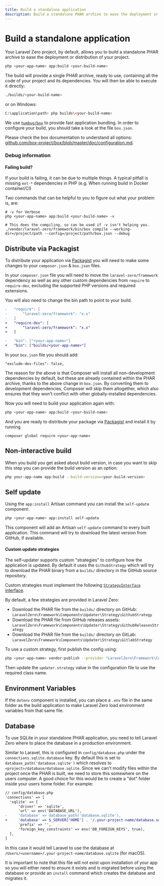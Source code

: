 ```yaml
---
title: Build a standalone application
description: Build a standalone PHAR archive to ease the deployment or distribution of your project
---
```


# Build a standalone application

Your Laravel Zero project, by default, allows you to build a standalone PHAR archive to ease the deployment or distribution of your project.
```bash
php <your-app-name> app:build <your-build-name>
```

The build will provide a single PHAR archive, ready to use, containing all the code of your project and its dependencies. You will then be able to execute it directly:
```bash
./builds/<your-build-name>
```

or on Windows:
```bash
C:\application\path> php builds\<your-build-name>
```

We use [`humbug/box`](https://github.com/box-project/box) to provide fast application bundling. In order to configure your build, you should take a look at the file `box.json`.

Please check the box documentation to understand all options: [github.com/box-project/box/blob/master/doc/configuration.md](https://github.com/box-project/box/blob/master/doc/configuration.md).

<a name="debug-information"></a>
### Debug information

#### Failing build?
If your build is failing, it can be due to multiple things. A typical pitfall is missing `ext-*` dependencies in PHP (e.g. When running build in Docker container/CI)

Two commands that can be helpful to you to figure out what your problem is, are:  

```shell
# -v for Verbose
php <your-app-name> app:build <your-build-name> -v

# This does the compiling, so can be used if -v isn't helping you. 
./vendor/laravel-zero/framework/bin/box compile --working-dir=/project/path --config=/project/path/box.json --debug 
```

<a name="distribute-via-packagist"></a>
## Distribute via Packagist

To distribute your application via [Packagist](https://packagist.org) you will need to make some changes to your `composer.json` & `box.json` files.

In your `composer.json` file you will need to move the `laravel-zero/framework` dependency as well as any other custom dependencies from `require` to `require-dev`, excluding the supported PHP versions and required extensions.

You will also need to change the bin path to point to your build.
```diff
-   "require": [
-       "laravel-zero/framework": "x.x"
-   ]
+   "require-dev": [
+       "laravel-zero/framework": "x.x"
+   ]

-   "bin": ["<your-app-name>"]
+   "bin": ["builds/<your-app-name>"]
```

In your `box.json` file you should add:
```
"exclude-dev-files": false,
```

The reason for the above is that Composer will install all non-development dependencies by default, but these are already contained within the PHAR archive, thanks to the above change in `box.json`. By converting them to development dependencies, Composer will skip them altogether, which also ensures that they won't conflict with other globally-installed dependencies.

Now you will need to build your application again with:
```bash
php <your-app-name> app:build <your-build-name>
```

And you are ready to distribute your package via [Packagist](https://packagist.org)  and install it by running
```
composer global require <your-app-name>
```


<a name="non-interactive-build"></a>
## Non-interactive build

When you build you get asked about build version, in case you want to skip this step you can provide the build version as an option:
```bash
php your-app-name app:build --build-version=<your-build-version>
```

<a name="self-update"></a>
## Self update

Using the `app:install` Artisan command you can install the `self-update` component:
```bash
php <your-app-name> app:install self-update
```

This component will add an Artisan `self-update` command to every built application. This command
will try to download the latest version from GitHub, if available.

<a name="custom-update-strategies"></a>
#### Custom update strategies

The self-updater supports custom "strategies" to configure how the application is updated. By default it uses the `GithubStrategy` which will try to download the PHAR binary from a `builds/` directory in the GitHub source repository.

Custom strategies must implement the following [`StrategyInterface` interface](https://github.com/laravel-zero/framework/blob/master/src/Components/Updater/Strategy/StrategyInterface.php).

By default, a few strategies are provided in Laravel Zero:

- Download the PHAR file from the `builds/` directory on GitHub:  
  `LaravelZero\Framework\Components\Updater\Strategy\GithubStrategy`
- Download the PHAR file from GitHub releases assets:  
  `LaravelZero\Framework\Components\Updater\Strategy\GithubReleasesStrategy`
- Download the PHAR file from the `builds/` directory on GitLab:  
  `LaravelZero\Framework\Components\Updater\Strategy\GitlabStrategy`

To use a custom strategy, first publish the config using:

```bash
php <your-app-name> vendor:publish --provider "LaravelZero\Framework\Components\Updater\Provider"
```

Then update the `updater.strategy` value in the configuration file to use the required class name.

<a name="environment-variables"></a>
## Environment Variables

If the `dotenv` component is installed, you can place a `.env` file in the same
folder as the build application to make Laravel Zero load environment variables from
that same file.

<a name="database"></a>
## Database

To use SQLite in your standalone PHAR application, you need to tell Laravel Zero where to place the database in a production environment.

Similar to Laravel, this is configured in `config/database.php` under the `connections.sqlite.database` key. By default this is set to `database_path('database.sqlite')` which resolves to `<project>/database/database.sqlite`. Since we can't modify files within the project once the PHAR is built, we need to store this somewhere on the users computer. A good choice for this would be to create a "dot" folder inside your users home folder. For example:

```diff
// config/database.php
'connections' => [
  'sqlite' => [
      'driver' => 'sqlite',
      'url' => env('DATABASE_URL'),
-     'database' => database_path('database.sqlite'),
+     'database' => $_SERVER['HOME'] . '/.your-project-name/database.sqlite',
      'prefix' => '',
      'foreign_key_constraints' => env('DB_FOREIGN_KEYS', true),
  ],
]
```

In this case it would tell Laravel to use the database at `/Users/<username>/.your-project-name/database.sqlite` (for macOS).

It is important to note that this file will not exist upon installation of your app so you will either need to ensure it exists and is migrated before using the database or provide an `install` command which creates the database and migrates it.
